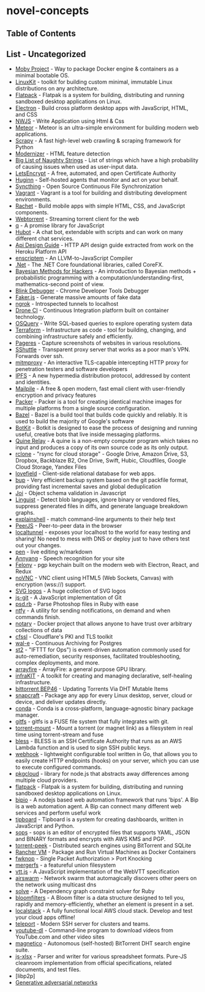 # novel-concepts

## Table of Contents



## List - Uncategorized


- [Moby Project](https://mobyproject.org/) - Way to package Docker engine & containers as a minimal bootable OS.
- [LinuxKit](https://github.com/linuxkit/linuxkit) - toolkit for building custom minimal, immutable Linux distributions on any architecture. 
- [Flatpack](https://github.com/flatpak/flatpak) - Flatpak is a system for building, distributing and running sandboxed desktop applications on Linux.
- [Electron](https://github.com/electron/electron) - Build cross platform desktop apps with JavaScript, HTML, and CSS
- [NWJS](https://nwjs.io/) - Write Application using Html & Css
- [Meteor](https://github.com/meteor/meteor) - Meteor is an ultra-simple environment for building modern web applications.
- [Scrapy](https://github.com/scrapy/scrapy) - A fast high-level web crawling & scraping framework for Python
- [Modernizer](https://github.com/Modernizr/Modernizr) - HTML feature detection
- [Big List of Naughty Strings](https://github.com/minimaxir/big-list-of-naughty-strings) - List of strings which have a high probability of causing issues when used as user-input data.
- [LetsEncrypt](https://letsencrypt.org/) - A free, automated, and open Certificate Authority
- [Huginn](https://github.com/cantino/huginn) - Self-hosted agents that monitor and act on your behalf.
- [Syncthing](https://github.com/syncthing/syncthing) - Open Source Continuous File Synchronization
- [Vagrant](https://github.com/mitchellh/vagrant) - Vagrant is a tool for building and distributing development environments.
- [Rachet](https://github.com/twbs/ratchet) - Build mobile apps with simple HTML, CSS, and JavaScript components.
- [Webtorrent](https://github.com/webtorrent/webtorrent) - Streaming torrent client for the web
- [q](https://github.com/kriskowal/q) - A promise library for JavaScript
- [Hubot](https://github.com/github/hubot) - A chat bot, extendable with scripts and can work on many different chat services.
- [Api Design Guide](https://github.com/interagent/http-api-design) - HTTP API design guide extracted from work on the Heroku Platform API
- [enscriptem](https://github.com/kripken/emscripten) - An LLVM-to-JavaScript Compiler
- [.Net](https://github.com/Microsoft/dotnet) - The .NET Core foundational libraries, called CoreFX.
- [Bayesian Methods for Hackers](https://github.com/CamDavidsonPilon/Probabilistic-Programming-and-Bayesian-Methods-for-Hackers) - An introduction to Bayesian methods + probabilistic programming with a computation/understanding-first, mathematics-second point of view.
- [Blink Debugger](https://www.chromium.org/blink) - Chrome Developer Tools Debugger
- [Faker.js](https://github.com/Marak/faker.js) - Generate massive amounts of fake data
- [ngrok](https://github.com/inconshreveable/ngrok) - Introspected tunnels to localhost
- [Drone CI](https://github.com/drone/drone) - Continuous Integration platform built on container technology. 
- [OSQuery](https://github.com/facebook/osquery) - Write SQL-based queries to explore operating system data
- [Terraform](https://github.com/hashicorp/terraform) - Infrastructure as code - tool for building, changing, and combining infrastructure safely and efficiently.
- [Pageres](https://github.com/sindresorhus/pageres) - Capture screenshots of websites in various resolutions.
- [SShuttle](https://github.com/apenwarr/sshuttle) - Transparent proxy server that works as a poor man's VPN. Forwards over ssh. 
- [mitmproxy](https://github.com/mitmproxy/mitmproxy) - An interactive TLS-capable intercepting HTTP proxy for penetration testers and software developers
- [IPFS](https://github.com/ipfs/ipfs) - A new hypermedia distribution protocol, addressed by content and identities. 
- [Mailpile](https://github.com/mailpile/Mailpile) - A free & open modern, fast email client with user-friendly encryption and privacy features
- [Packer](https://github.com/hashicorp/packer) - Packer is a tool for creating identical machine images for multiple platforms from a single source configuration.
- [Bazel](https://github.com/bazelbuild/bazel) - Bazel is a build tool that builds code quickly and reliably. It is used to build the majority of Google's software
- [BotKit](https://github.com/howdyai/botkit) - Botkit is designed to ease the process of designing and running useful, creative bots that live inside messaging platforms.
- [Quine Relay](https://github.com/mame/quine-relay) - A quine is a non-empty computer program which takes no input and produces a copy of its own source code as its only output.
- [rclone](https://github.com/ncw/rclone) - "rsync for cloud storage" - Google Drive, Amazon Drive, S3, Dropbox, Backblaze B2, One Drive, Swift, Hubic, Cloudfiles, Google Cloud Storage, Yandex Files
- [lovefield](https://github.com/google/lovefield) - Client-side relational database for web apps. 
- [bup](https://github.com/bup/bup) - Very efficient backup system based on the git packfile format, providing fast incremental saves and global deduplication
- [Joi](https://github.com/hapijs/joi) - Object schema validation in Javascript
- [Linguist](https://github.com/github/linguist) - Detect blob languages, ignore binary or vendored files, suppress generated files in diffs, and generate language breakdown graphs.
- [explainshell](https://github.com/idank/explainshell) - match command-line arguments to their help text
- [PeerJS](https://github.com/peers/peerjs) - Peer-to-peer data in the browser
- [localtunnel](https://github.com/localtunnel/localtunnel) - exposes your localhost to the world for easy testing and sharing! No need to mess with DNS or deploy just to have others test out your changes.
- [pen](https://github.com/sofish/pen) - live editing w/markdown
- [Annyang](https://github.com/TalAter/annyang) - Speech recognition for your site
- [Felony](https://github.com/henryboldi/felony) - pgp keychain built on the modern web with Electron, React, and Redux
- [noVNC](https://github.com/novnc/noVNC) - VNC client using HTML5 (Web Sockets, Canvas) with encryption (wss://) support.
- [SVG logos](https://github.com/gilbarbara/logos) - A huge collection of SVG logos
- [js-git](https://github.com/creationix/js-git) - A JavaScript implementation of Git
- [psd.rb](https://github.com/layervault/psd.rb) - Parse Photoshop files in Ruby with ease
- [ntfy](https://github.com/dschep/ntfy) - A utility for sending notifications, on demand and when commands finish.
- [notary](https://github.com/docker/notary) - Docker project that allows anyone to have trust over arbitrary collections of data
- [cfssl](https://github.com/cloudflare/cfssl) - Cloudflare's PKI and TLS toolkit 
- [wal-e](https://github.com/wal-e/wal-e) - Continuous Archiving for Postgres
- [st2](https://github.com/StackStorm/st2) -  "IFTTT for Ops") is event-driven automation commonly used for auto-remediation, security responses, facilitated troubleshooting, complex deployments, and more. 
- [arrayfire](https://github.com/arrayfire/arrayfire) - ArrayFire: a general purpose GPU library.
- [infraKIT](https://github.com/docker/infrakit) - A toolkit for creating and managing declarative, self-healing infrastructure.
- [bittorrent BEP46](http://www.bittorrent.org/beps/bep_0046.html) - Updating Torrents Via DHT Mutable Items
- [snapcraft](https://snapcraft.io/) - Package any app for every Linux desktop, server, cloud or device, and deliver updates directly.
- [conda](https://github.com/conda/conda) - Conda is a cross-platform, language-agnostic binary package manager. 
- [gitfs](https://github.com/PressLabs/gitfs) - gitfs is a FUSE file system that fully integrates with git.
- [torrent-mount](https://github.com/mafintosh/torrent-mount) - Mount a torrent (or magnet link) as a filesystem in real time using torrent-stream and fuse
- [bless](https://github.com/Netflix/bless) - BLESS is an SSH Certificate Authority that runs as an AWS Lambda function and is used to sign SSH public keys.
- [webhook](https://github.com/adnanh/webhook) - lightweight configurable tool written in Go, that allows you to easily create HTTP endpoints (hooks) on your server, which you can use to execute configured commands. 
- [pkgcloud](https://github.com/pkgcloud/pkgcloud) - library for node.js that abstracts away differences among multiple cloud providers.
- [flatpack](http://flatpak.org/) - Flatpak is a system for building, distributing and running sandboxed desktop applications on Linux.
- [bipio](https://github.com/bipio-server/bipio) - A nodejs based web automation framework that runs 'bips'. A Bip is a web automation agent. A Bip can connect many different web services and perform useful work
- [tipboard](https://github.com/allegro/tipboard) - Tipboard is a system for creating dashboards, written in JavaScript and Python.
- [sops](https://github.com/mozilla/sops) - sops is an editor of encrypted files that supports YAML, JSON and BINARY formats and encrypts with AWS KMS and PGP.
- [torrent-peek](https://github.com/lmatteis/torrent-peek) - Distributed search engines using BitTorrent and SQLite
- [Rancher VM](https://github.com/rancher/vm) - Package and Run Virtual Machines as Docker Containers
- [fwknop](https://github.com/mrash/fwknop) - Single Packet Authorization > Port Knocking
- [mergerfs](https://github.com/trapexit/mergerfs) - a featureful union filesystem
- [vtt.js](https://github.com/mozilla/vtt.js) - A JavaScript implementation of the WebVTT specification
- [airswarm](https://github.com/mafintosh/airswarm) - Network swarm that automagically discovers other peers on the network using multicast dns
- [solve](https://github.com/berkshelf/solve) - A Dependency graph constraint solver for Ruby
- [bloomfilters](https://github.com/dsummersl/bloomfilters) - A Bloom filter is a data structure designed to tell you, rapidly and memory-efficiently, whether an element is present in a set. 
- [localstack](https://github.com/atlassian/localstack) - A fully functional local AWS cloud stack. Develop and test your cloud apps offline!
- [teleport](https://github.com/gravitational/teleport) - Modern SSH server for clusters and teams. 
- [youtube-dl](https://github.com/rg3/youtube-dl) - Command-line program to download videos from YouTube.com and other video sites
- [magnetico](https://github.com/boramalper/magnetico) - Autonomous (self-hosted) BitTorrent DHT search engine suite.
- [js-xlsx](https://github.com/SheetJS/js-xlsx) - Parser and writer for various spreadsheet formats. Pure-JS cleanroom implementation from official specifications, related documents, and test files.
- [libp2p]
- [Generative adversarial networks](https://en.wikipedia.org/wiki/Generative_adversarial_networks)

